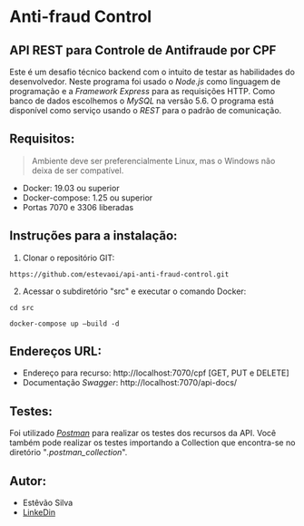 # Anti-fraud Control
## API REST para Controle de Antifraude por CPF

Este é um desafio técnico backend com o intuito de testar as habilidades do desenvolvedor.
Neste programa foi usado o *Node.js* como linguagem de programação e a *Framework Express* para as requisições HTTP. Como banco de dados escolhemos o *MySQL* na versão 5.6.
O programa está disponível como serviço usando o *REST* para o padrão de comunicação.

## Requisitos:
> Ambiente deve ser preferencialmente Linux, mas o Windows não deixa de ser compatível.
- Docker: 19.03 ou superior
- Docker-compose: 1.25 ou superior
- Portas 7070 e 3306 liberadas

## Instruções para a instalação:
1. Clonar o repositório GIT:
```
https://github.com/estevaoi/api-anti-fraud-control.git
```
2. Acessar o subdiretório "src" e executar o comando Docker:
```
cd src

docker-compose up –build -d
```

## Endereços URL:
- Endereço para recurso: http://localhost:7070/cpf [GET, PUT e DELETE]
- Documentação *Swagger*: http://localhost:7070/api-docs/

## Testes:
Foi utilizado [*Postman*](https://www.getpostman.com/) para realizar os testes dos recursos da API. Você também pode realizar os testes importando a Collection que encontra-se no diretório "*.postman_collection*".

## Autor:
- Estêvão Silva
- [LinkeDin](https://www.linkedin.com/in/estevaosilva/)
